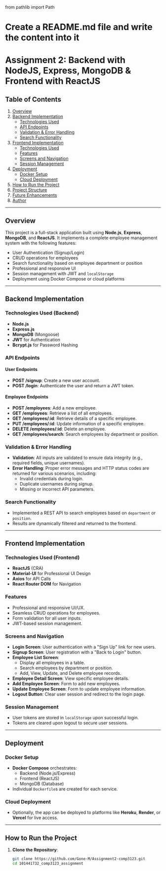 from pathlib import Path

# Create a README.md file and write the content into it

# Assignment 2: Backend with NodeJS, Express, MongoDB & Frontend with ReactJS

## Table of Contents
1. [Overview](#overview)
2. [Backend Implementation](#backend-implementation)
   - [Technologies Used](#technologies-used-backend)
   - [API Endpoints](#api-endpoints)
   - [Validation & Error Handling](#validation-error-handling)
   - [Search Functionality](#search-functionality)
3. [Frontend Implementation](#frontend-implementation)
   - [Technologies Used](#technologies-used-frontend)
   - [Features](#features)
   - [Screens and Navigation](#screens-and-navigation)
   - [Session Management](#session-management)
4. [Deployment](#deployment)
   - [Docker Setup](#docker-setup)
   - [Cloud Deployment](#cloud-deployment)
5. [How to Run the Project](#how-to-run-the-project)
6. [Project Structure](#project-structure)
7. [Future Enhancements](#future-enhancements)
8. [Author](#author)

---

## Overview

This project is a full-stack application built using **Node.js**, **Express**, **MongoDB**, and **ReactJS**. It implements a complete employee management system with the following features:
- User Authentication (Signup/Login)
- CRUD operations for employees
- Search functionality based on employee department or position
- Professional and responsive UI
- Session management with JWT and `localStorage`
- Deployment using Docker Compose or cloud platforms

---

## Backend Implementation

### Technologies Used (Backend)
- **Node.js**
- **Express.js**
- **MongoDB** (Mongoose)
- **JWT** for Authentication
- **Bcrypt.js** for Password Hashing

### API Endpoints
#### User Endpoints
- **POST /signup**: Create a new user account.
- **POST /login**: Authenticate the user and return a JWT token.

#### Employee Endpoints
- **POST /employees**: Add a new employee.
- **GET /employees**: Retrieve a list of all employees.
- **GET /employees/:id**: Retrieve details of a specific employee.
- **PUT /employees/:id**: Update information of a specific employee.
- **DELETE /employees/:id**: Delete an employee.
- **GET /employees/search**: Search employees by department or position.

### Validation & Error Handling
- **Validation**: All inputs are validated to ensure data integrity (e.g., required fields, unique usernames).
- **Error Handling**: Proper error messages and HTTP status codes are returned for various scenarios, including:
  - Invalid credentials during login.
  - Duplicate usernames during signup.
  - Missing or incorrect API parameters.

### Search Functionality
- Implemented a REST API to search employees based on `department` or `position`.
- Results are dynamically filtered and returned to the frontend.

---

## Frontend Implementation

### Technologies Used (Frontend)
- **ReactJS** (CRA)
- **Material-UI** for Professional UI Design
- **Axios** for API Calls
- **React Router DOM** for Navigation

### Features
- Professional and responsive UI/UX.
- Seamless CRUD operations for employees.
- Form validation for all user inputs.
- JWT-based session management.

### Screens and Navigation
- **Login Screen**: User authentication with a "Sign Up" link for new users.
- **Signup Screen**: User registration with a "Back to Login" button.
- **Employee List Screen**:
  - Display all employees in a table.
  - Search employees by department or position.
  - Add, View, Update, and Delete employee records.
- **Employee Detail Screen**: View specific employee details.
- **Add Employee Screen**: Form to add new employees.
- **Update Employee Screen**: Form to update employee information.
- **Logout Button**: Clear user session and redirect to the login page.

### Session Management
- User tokens are stored in `localStorage` upon successful login.
- Tokens are cleared upon logout to secure user sessions.

---

## Deployment

### Docker Setup
- **Docker Compose** orchestrates:
  - Backend (Node.js/Express)
  - Frontend (ReactJS)
  - MongoDB (Database)
- Individual `Dockerfile`s are created for each service.

### Cloud Deployment
- Optionally, the app can be deployed to platforms like **Heroku**, **Render**, or **Vercel** for live access.

---

## How to Run the Project

1. **Clone the Repository**:
   ```bash
   git clone https://github.com/Gone-M/Assignment2-comp3123.git
   cd 101441732_comp3123_assignment
